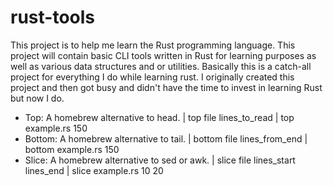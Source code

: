 # rust-tools
This project is to help me learn the Rust programming language. This project will contain basic CLI tools written in Rust for learning purposes
as well as various data structures and or utilities.  Basically this is a catch-all project for everything I do while learning rust.  I originally
created this project and then got busy and didn't have the time to invest in learning Rust but now I do.

- Top: A homebrew alternative to head. | top file lines_to_read | top example.rs 150
- Bottom: A homebrew alternative to tail. | bottom file lines_from_end | bottom example.rs 150
- Slice: A homebrew alternative to sed or awk. | slice file lines_start lines_end | slice example.rs 10 20 